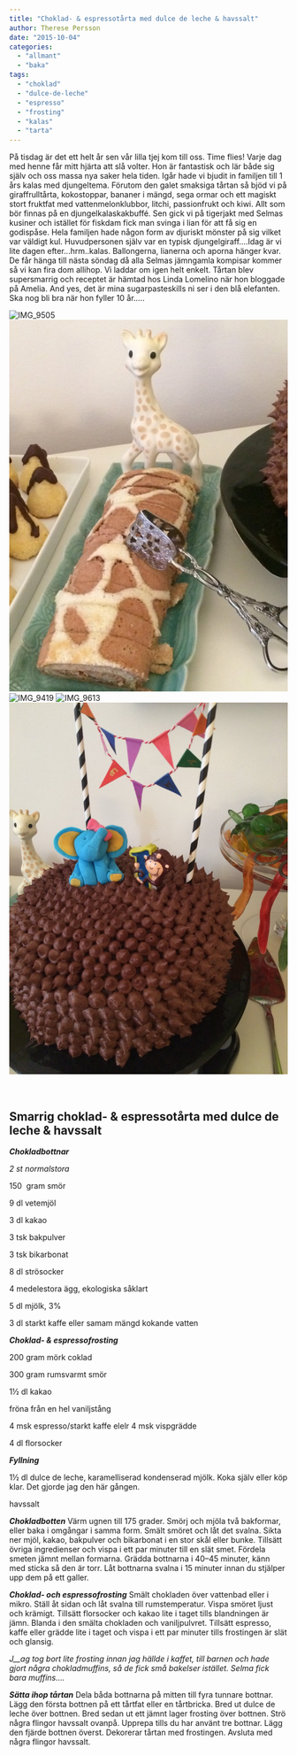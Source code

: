 ```yaml
---
title: "Choklad- & espressotårta med dulce de leche & havssalt"
author: Therese Persson
date: "2015-10-04"
categories: 
  - "allmant"
  - "baka"
tags: 
  - "choklad"
  - "dulce-de-leche"
  - "espresso"
  - "frosting"
  - "kalas"
  - "tarta"
---
```


På tisdag är det ett helt år sen vår lilla tjej kom till oss. Time flies! Varje dag med henne får mitt hjärta att slå volter. Hon är fantastisk och lär både sig själv och oss massa nya saker hela tiden. Igår hade vi bjudit in familjen till 1 års kalas med djungeltema. Förutom den galet smaksiga tårtan så bjöd vi på giraffrulltårta, kokostoppar, bananer i mängd, sega ormar och ett magiskt stort fruktfat med vattenmelonklubbor, litchi, passionfrukt och kiwi. Allt som bör finnas på en djungelkalaskakbuffé. Sen gick vi på tigerjakt med Selmas kusiner och istället för fiskdam fick man svinga i lian för att få sig en godispåse. Hela familjen hade någon form av djuriskt mönster på sig vilket var väldigt kul. Huvudpersonen själv var en typisk djungelgiraff....Idag är vi lite dagen efter...hrm..kalas. Ballongerna, lianerna och aporna hänger kvar. De får hänga till nästa söndag då alla Selmas jämngamla kompisar kommer så vi kan fira dom allihop. Vi laddar om igen helt enkelt. Tårtan blev supersmarrig och receptet är hämtad hos Linda Lomelino när hon bloggade på Amelia. And yes, det är mina sugarpasteskills ni ser i den blå elefanten. Ska nog bli bra när hon fyller 10 år.....

![IMG_9505](/static/img/IMG_9505)
![IMG_9431](/static/img/IMG_9431-e1443994449452-632x843.jpg)
![IMG_9419](/static/img/IMG_9419)
![IMG_9613](/static/img/IMG_9613)
![IMG_9420](/static/img/IMG_9420-e1443994387318-1020x1360.jpg)

 

## **Smarrig choklad- & espressotårta med dulce de leche & havssalt**

_**Chokladbottnar**_

_2 st normalstora_

150  gram smör

9 dl vetemjöl

3 dl kakao

3 tsk bakpulver

3 tsk bikarbonat

8 dl strösocker

4 medelestora ägg, ekologiska såklart

5 dl mjölk, 3%

3 dl starkt kaffe eller samam mängd kokande vatten

_**Choklad- & espressofrosting**_

200 gram mörk coklad

300 gram rumsvarmt smör

1½ dl kakao

fröna från en hel vaniljstång

4 msk espresso/starkt kaffe elelr 4 msk vispgrädde

4 dl florsocker

_**Fyllning**_

1½ dl dulce de leche, karamelliserad kondenserad mjölk. Koka själv eller köp klar. Det gjorde jag den här gången.

havssalt

**_Chokladbotten_** Värm ugnen till 175 grader. Smörj och mjöla två bakformar, eller baka i omgångar i samma form. Smält smöret och låt det svalna. Sikta ner mjöl, kakao, bakpulver och bikarbonat i en stor skål eller bunke. Tillsätt övriga ingredienser och vispa i ett par minuter till en slät smet. Fördela smeten jämnt mellan formarna. Grädda bottnarna i 40–45 minuter, känn med sticka så den är torr. Låt bottnarna svalna i 15 minuter innan du stjälper upp dem på ett galler.

**_Choklad- och espressofrosting_** Smält chokladen över vattenbad eller i mikro. Ställ åt sidan och låt svalna till rumstemperatur. Vispa smöret ljust och krämigt. Tillsätt florsocker och kakao lite i taget tills blandningen är jämn. Blanda i den smälta chokladen och vaniljpulvret. Tillsätt espresso, kaffe eller grädde lite i taget och vispa i ett par minuter tills frostingen är slät och glansig.

_J__ag tog bort lite frosting innan jag hällde i kaffet, till barnen och hade gjort några chokladmuffins, så de fick små bakelser istället. Selma fick bara muffins...._

**_Sätta ihop tårtan_** Dela båda bottnarna på mitten till fyra tunnare bottnar. Lägg den första bottnen på ett tårtfat eller en tårtbricka. Bred ut dulce de leche över bottnen. Bred sedan ut ett jämnt lager frosting över bottnen. Strö några flingor havssalt ovanpå. Upprepa tills du har använt tre bottnar. Lägg den fjärde bottnen överst. Dekorerar tårtan med frostingen. Avsluta med några flingor havssalt.
